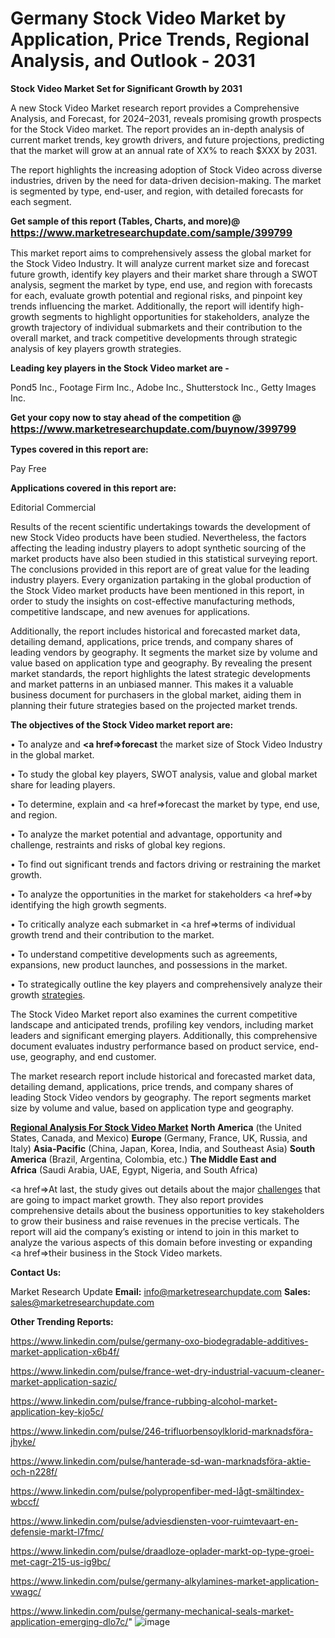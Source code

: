 # Germany Stock Video Market by Application, Price Trends, Regional Analysis, and Outlook - 2031

<strong>Stock Video Market Set for Significant Growth by 2031</strong>

A new Stock Video Market research report provides a Comprehensive Analysis, and Forecast, for 2024–2031, reveals promising growth prospects for the Stock Video market. The report provides an in-depth analysis of current market trends, key growth drivers, and future projections, predicting that the market will grow at an annual rate of XX% to reach $XXX by 2031.

The report highlights the increasing adoption of Stock Video across diverse industries, driven by the need for data-driven decision-making. The market is segmented by type, end-user, and region, with detailed forecasts for each segment.

<strong>Get sample of this report (Tables, Charts, and more)@ <a href=https://www.marketresearchupdate.com/sample/399799><font size=3 color=#0000ff>https://www.marketresearchupdate.com/sample/399799</font></a></strong>

This market report aims to comprehensively assess the global market for the Stock Video Industry. It will analyze current market size and forecast future growth, identify key players and their market share through a SWOT analysis, segment the market by type, end use, and region with forecasts for each, evaluate growth potential and regional risks, and pinpoint key trends influencing the market. Additionally, the report will identify high-growth segments to highlight opportunities for stakeholders, analyze the growth trajectory of individual submarkets and their contribution to the overall market, and track competitive developments through strategic analysis of key players growth strategies.

<strong>Leading key players in the Stock Video market are -</strong>

Pond5 Inc., Footage Firm Inc., Adobe Inc., Shutterstock Inc., Getty Images Inc.

<strong>Get your copy now to stay ahead of the competition @ <a href=https://www.marketresearchupdate.com/buynow/399799><font size=3 color=#0000ff>https://www.marketresearchupdate.com/buynow/399799</font></a></strong>

<strong>Types covered in this report are:</strong>

Pay
Free

<strong>Applications covered in this report are:</strong>

Editorial
Commercial

Results of the recent scientific undertakings towards the development of new Stock Video products have been studied. Nevertheless, the factors affecting the leading industry players to adopt synthetic sourcing of the market products have also been studied in this statistical surveying report. The conclusions provided in this report are of great value for the leading industry players. Every organization partaking in the global production of the Stock Video market products have been mentioned in this report, in order to study the insights on cost-effective manufacturing methods, competitive landscape, and new avenues for applications.

Additionally, the report includes historical and forecasted market data, detailing demand, applications, price trends, and company shares of leading vendors by geography. It segments the market size by volume and value based on application type and geography. By revealing the present market standards, the report highlights the latest strategic developments and market patterns in an unbiased manner. This makes it a valuable business document for purchasers in the global market, aiding them in planning their future strategies based on the projected market trends.

<strong>The objectives of the Stock Video market report are:</strong>

• To analyze and <strong><a href=><strong>forecast</strong></a></strong> the market size of Stock Video Industry in the global market.

• To study the global key players, SWOT analysis, value and global market share for leading players.

• To determine, explain and <a href=>forecast</a> the market by type, end use, and region.

• To analyze the market potential and advantage, opportunity and challenge, restraints and risks of global key regions.

• To find out significant trends and factors driving or restraining the market growth.

• To analyze the opportunities in the market for stakeholders <a href=>by</a> identifying the high growth segments.

• To critically analyze each submarket in <a href=>terms</a> of individual growth trend and their contribution to the market.

• To understand competitive developments such as agreements, expansions, new product launches, and possessions in the market.

• To strategically outline the key players and comprehensively analyze their growth <a href=ASDF881288>strategies</a>.

The Stock Video Market report also examines the current competitive landscape and anticipated trends, profiling key vendors, including market leaders and significant emerging players. Additionally, this comprehensive document evaluates industry performance based on product service, end-use, geography, and end customer.

The market research report include historical and forecasted market data, detailing demand, applications, price trends, and company shares of leading Stock Video vendors by geography. The report segments market size by volume and value, based on application type and geography.

<strong><u><b>Regional Analysis For Stock Video Market</b></u></strong>
<strong><b>North America</b></strong> (the United States, Canada, and Mexico)
<strong><b>Europe </b></strong>(Germany, France, UK, Russia, and Italy)
<strong><b>Asia-Pacific</b></strong> (China, Japan, Korea, India, and Southeast Asia)
<strong><b>South America</b></strong> (Brazil, Argentina, Colombia, etc.)
<strong><b>The Middle East and Africa</b></strong> (Saudi Arabia, UAE, Egypt, Nigeria, and South Africa)

<a href=>At last,</a> the study gives out details about the major <a href=ASDF991299>challenges</a> that are going to impact market growth. They also report provides comprehensive details about the business opportunities to key stakeholders to grow their business and raise revenues in the precise verticals. The report will aid the company’s existing or intend to join in this market to analyze the various aspects of this domain before investing or expanding <a href=>their</a> business in the Stock Video markets.

<strong>Contact Us:</strong>

Market Research Update
<strong>Email:</strong> info@marketresearchupdate.com
<strong>Sales:</strong> sales@marketresearchupdate.com

<strong>Other Trending Reports:</strong>

<a href=https://www.linkedin.com/pulse/germany-oxo-biodegradable-additives-market-application-x6b4f/>https://www.linkedin.com/pulse/germany-oxo-biodegradable-additives-market-application-x6b4f/</a>

<a href=https://www.linkedin.com/pulse/france-wet-dry-industrial-vacuum-cleaner-market-application-sazic/>https://www.linkedin.com/pulse/france-wet-dry-industrial-vacuum-cleaner-market-application-sazic/</a>

<a href=https://www.linkedin.com/pulse/france-rubbing-alcohol-market-application-key-kjo5c/>https://www.linkedin.com/pulse/france-rubbing-alcohol-market-application-key-kjo5c/</a>

<a href=https://www.linkedin.com/pulse/246-trifluorbensoylklorid-marknadsföra-jhyke/>https://www.linkedin.com/pulse/246-trifluorbensoylklorid-marknadsföra-jhyke/</a>

<a href=https://www.linkedin.com/pulse/hanterade-sd-wan-marknadsföra-aktie-och-n228f/>https://www.linkedin.com/pulse/hanterade-sd-wan-marknadsföra-aktie-och-n228f/</a>

<a href=https://www.linkedin.com/pulse/polypropenfiber-med-lågt-smältindex-wbccf/>https://www.linkedin.com/pulse/polypropenfiber-med-lågt-smältindex-wbccf/</a>

<a href=https://www.linkedin.com/pulse/adviesdiensten-voor-ruimtevaart-en-defensie-markt-l7fmc/>https://www.linkedin.com/pulse/adviesdiensten-voor-ruimtevaart-en-defensie-markt-l7fmc/</a>

<a href=https://www.linkedin.com/pulse/draadloze-oplader-markt-op-type-groei-met-cagr-215-us-ig9bc/>https://www.linkedin.com/pulse/draadloze-oplader-markt-op-type-groei-met-cagr-215-us-ig9bc/</a>

<a href=https://www.linkedin.com/pulse/germany-alkylamines-market-application-vwagc/>https://www.linkedin.com/pulse/germany-alkylamines-market-application-vwagc/</a>

<a href=https://www.linkedin.com/pulse/germany-mechanical-seals-market-application-emerging-dlo7c/>https://www.linkedin.com/pulse/germany-mechanical-seals-market-application-emerging-dlo7c/</a>"
![image](https://github.com/user-attachments/assets/926fa37e-7815-4c2d-a735-e4c79c350bfe)
